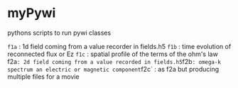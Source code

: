 # myPywi
pythons scripts to run pywi classes


`f1a` : 1d field coming from a value recorder in fields.h5
`f1b` : time evolution of reconnected flux or Ez
`f1c` : spatial profile of the terms of the ohm's law
`
`f2a` : 2d field coming from a value recorded in fields.h5
`f2b` : omega-k spectrum an electric or magnetic component
`f2c` : as f2a but producing multiple files for a movie

